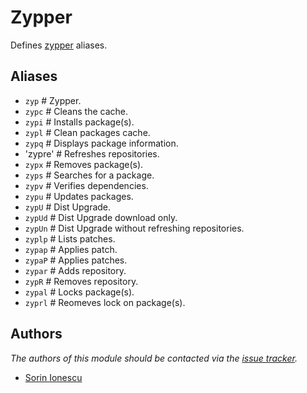 # Zypper

Defines [zypper][1] aliases.

## Aliases

* `zyp` # Zypper.
* `zypc` # Cleans the cache.
* `zypi` # Installs package(s).
* `zypl` # Clean packages cache.
* `zypq` # Displays package information.
* 'zypre' # Refreshes repositories.
* `zypx` # Removes package(s).
* `zyps` # Searches for a package.
* `zypv` # Verifies dependencies.
* `zypu` # Updates packages.
* `zypU` # Dist Upgrade.
* `zypUd` # Dist Upgrade download only.
* `zypUn` # Dist Upgrade without refreshing repositories.
* `zyplp` # Lists patches.
* `zypap` # Applies patch.
* `zypaP` # Applies patches.
* `zypar` # Adds repository.
* `zypR` # Removes repository.
* `zypal` # Locks package(s).
* `zyprl` # Reomeves lock on package(s).

## Authors

_The authors of this module should be contacted via the [issue tracker][2]._

* [Sorin Ionescu](https://github.com/sorin-ionescu)

[1]: https://en.opensuse.org/Portal:Zypper
[2]: https://github.com/sorin-ionescu/prezto/issues
